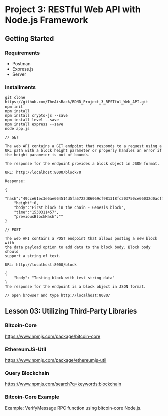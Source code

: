 # Project 3: RESTful Web API with Node.js Framework

## Getting Started

### Requirements

- Postman
- Express.js
- Server

### Installments

```
git clone https://github.com/TheAisBack/BDND_Project_3_RESTful_Web_API.git
npm init
npm install
npm install crypto-js --save
npm install level --save
npm install express --save
node app.js

// GET

The web API contains a GET endpoint that responds to a request using a URL path with a block height parameter or properly handles an error if the height parameter is out of bounds.

The response for the endpoint provides a block object in JSON format.

URL: http://localhost:8000/block/0

Response:

{
    "hash":"49cce61ec3e6ae664514d5fa5722d86069cf981318fc303750ce66032d0acff3",
    "height":0,
    "body":"First block in the chain - Genesis block",
    "time":"1530311457",
    "previousBlockHash":""
}

// POST

The web API contains a POST endpoint that allows posting a new block with
the data payload option to add data to the block body. Block body should
support a string of text.

URL: http://localhost:8000/block

{
    "body": "Testing block with test string data"
}
The response for the endpoint is a block object in JSON format.

// open browser and type http://localhost:8080/
```

## Lesson 03: Utilizing Third-Party Libraries

### Bitcoin-Core
https://www.npmjs.com/package/bitcoin-core

### EthereumJS-Util
https://www.npmjs.com/package/ethereumjs-util

### Query Blockchain
https://www.npmjs.com/search?q=keywords:blockchain

### Bitcoin-Core Example
Example: VerifyMessage RPC function using bitcoin-core Node.js.
